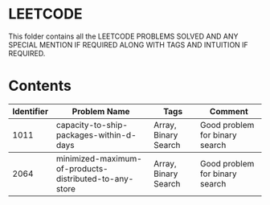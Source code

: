 # LEETCODE

This folder contains all the LEETCODE PROBLEMS SOLVED AND ANY SPECIAL MENTION IF REQUIRED ALONG WITH TAGS AND INTUITION IF REQUIRED.

# Contents

<table>
    <thead>
        <tr>
            <th>Identifier</th>
            <th>Problem Name</th>
            <th>Tags</th>
            <th>Comment</th>
        </tr>
    </thead>
    <tbody>
        <tr>
            <td>1011</td>
            <td>capacity-to-ship-packages-within-d-days</td>
            <td>Array, Binary Search</td>
            <td>Good problem for binary search</td>
        </tr>
    </tbody>
    <tbody>
        <tr>
            <td>2064</td>
            <td>minimized-maximum-of-products-distributed-to-any-store</td>
            <td>Array, Binary Search</td>
            <td>Good problem for binary search</td>
        </tr>
    </tbody>
</table>